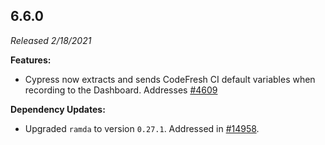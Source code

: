 ## 6.6.0

_Released 2/18/2021_

**Features:**

- Cypress now extracts and sends CodeFresh CI default variables when recording to the Dashboard. Addresses [#4609](https://github.com/cypress-io/cypress/issues/4609)

**Dependency Updates:**

- Upgraded `ramda` to version `0.27.1`. Addressed in [#14958](https://github.com/cypress-io/cypress/issues/14958).

